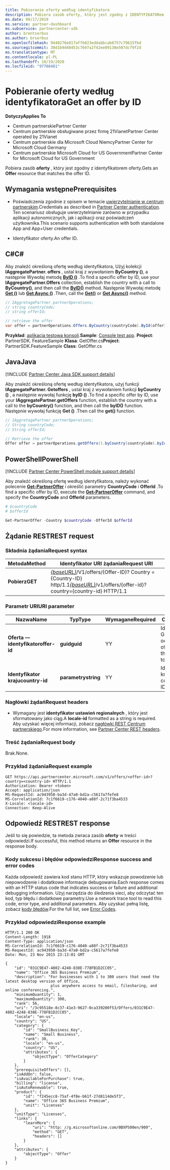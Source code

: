 ```yaml
---
title: Pobieranie oferty według identyfikatora
description: Pobiera zasób oferty, który jest zgodny z IDENTYFIKATORem oferty.
ms.date: 09/17/2019
ms.service: partner-dashboard
ms.subservice: partnercenter-sdk
author: brentserbus
ms.author: brserbus
ms.openlocfilehash: 9448276e817affb823eddabbcab8757c79615fbd
ms.sourcegitcommit: 30d1b9d48453c7697a2f42ee09138e507dcf9f2d
ms.translationtype: MT
ms.contentlocale: pl-PL
ms.lasthandoff: 10/19/2020
ms.locfileid: "97768481"
---
```

# <a name="get-an-offer-by-id"></a><span data-ttu-id="0b05e-103">Pobieranie oferty według identyfikatora</span><span class="sxs-lookup"><span data-stu-id="0b05e-103">Get an offer by ID</span></span>

<span data-ttu-id="0b05e-104">**Dotyczy**</span><span class="sxs-lookup"><span data-stu-id="0b05e-104">**Applies To**</span></span>

- <span data-ttu-id="0b05e-105">Centrum partnerskie</span><span class="sxs-lookup"><span data-stu-id="0b05e-105">Partner Center</span></span>
- <span data-ttu-id="0b05e-106">Centrum partnerskie obsługiwane przez firmę 21Vianet</span><span class="sxs-lookup"><span data-stu-id="0b05e-106">Partner Center operated by 21Vianet</span></span>
- <span data-ttu-id="0b05e-107">Centrum partnerskie dla Microsoft Cloud Niemcy</span><span class="sxs-lookup"><span data-stu-id="0b05e-107">Partner Center for Microsoft Cloud Germany</span></span>
- <span data-ttu-id="0b05e-108">Centrum partnerskie Microsoft Cloud for US Government</span><span class="sxs-lookup"><span data-stu-id="0b05e-108">Partner Center for Microsoft Cloud for US Government</span></span>

<span data-ttu-id="0b05e-109">Pobiera zasób **oferty** , który jest zgodny z identyfikatorem oferty.</span><span class="sxs-lookup"><span data-stu-id="0b05e-109">Gets an **Offer** resource that matches the offer ID.</span></span>

## <a name="prerequisites"></a><span data-ttu-id="0b05e-110">Wymagania wstępne</span><span class="sxs-lookup"><span data-stu-id="0b05e-110">Prerequisites</span></span>

- <span data-ttu-id="0b05e-111">Poświadczenia zgodnie z opisem w temacie [uwierzytelnianie w centrum partnerskim](partner-center-authentication.md).</span><span class="sxs-lookup"><span data-stu-id="0b05e-111">Credentials as described in [Partner Center authentication](partner-center-authentication.md).</span></span> <span data-ttu-id="0b05e-112">Ten scenariusz obsługuje uwierzytelnianie zarówno w przypadku aplikacji autonomicznych, jak i aplikacji oraz poświadczeń użytkownika.</span><span class="sxs-lookup"><span data-stu-id="0b05e-112">This scenario supports authentication with both standalone App and App+User credentials.</span></span>

- <span data-ttu-id="0b05e-113">Identyfikator oferty.</span><span class="sxs-lookup"><span data-stu-id="0b05e-113">An offer ID.</span></span>

## <a name="c"></a><span data-ttu-id="0b05e-114">C\#</span><span class="sxs-lookup"><span data-stu-id="0b05e-114">C\#</span></span>

<span data-ttu-id="0b05e-115">Aby znaleźć określoną ofertę według identyfikatora, Użyj kolekcji **IAggregatePartner. offers** , ustal kraj z wywołaniem **ByCountry ()**, a następnie Wywołaj metodę [**ByID ()**](/dotnet/api/microsoft.store.partnercenter.offers.ioffercollection.byid) .</span><span class="sxs-lookup"><span data-stu-id="0b05e-115">To find a specific offer by ID, use your **IAggregatePartner.Offers** collection, establish the country with a call to **ByCountry()**, and then call the [**ByID()**](/dotnet/api/microsoft.store.partnercenter.offers.ioffercollection.byid) method.</span></span> <span data-ttu-id="0b05e-116">Następnie Wywołaj metodę [**Get ()**](/dotnet/api/microsoft.store.partnercenter.offers.ioffercollection.get) lub [**Get Async ()**](/dotnet/api/microsoft.store.partnercenter.offers.ioffercollection.getasync) .</span><span class="sxs-lookup"><span data-stu-id="0b05e-116">Then, call the [**Get()**](/dotnet/api/microsoft.store.partnercenter.offers.ioffercollection.get) or [**Get Async()**](/dotnet/api/microsoft.store.partnercenter.offers.ioffercollection.getasync) method.</span></span>

```csharp
// IAggretagePartner partnerOperations;
// string countryCode;
// string offerId;

// retrieve the offer
var offer = partnerOperations.Offers.ByCountry(countryCode).ById(offerId).Get();
```

<span data-ttu-id="0b05e-117">**Przykład**: [aplikacja testowa konsoli](console-test-app.md).</span><span class="sxs-lookup"><span data-stu-id="0b05e-117">**Sample**: [Console test app](console-test-app.md).</span></span> <span data-ttu-id="0b05e-118">**Project**: PartnerSDK. FeatureSample **Klasa**: GetOffer.cs</span><span class="sxs-lookup"><span data-stu-id="0b05e-118">**Project**: PartnerSDK.FeatureSample **Class**: GetOffer.cs</span></span>

## <a name="java"></a><span data-ttu-id="0b05e-119">Java</span><span class="sxs-lookup"><span data-stu-id="0b05e-119">Java</span></span>

[!INCLUDE [Partner Center Java SDK support details](../includes/java-sdk-support.md)]

<span data-ttu-id="0b05e-120">Aby znaleźć określoną ofertę według identyfikatora, użyj funkcji **IAggregatePartner. Getoffers** , ustal kraj z wywołaniem funkcji **byCountry ()** , a następnie wywołaj funkcję **byID ()** .</span><span class="sxs-lookup"><span data-stu-id="0b05e-120">To find a specific offer by ID, use your **IAggregatePartner.getOffers** function, establish the country with a call to the **byCountry()** function, and then call the **byID()** function.</span></span> <span data-ttu-id="0b05e-121">Następnie wywołaj funkcję **Get ()** .</span><span class="sxs-lookup"><span data-stu-id="0b05e-121">Then call the **get()** function.</span></span>

```java
// IAggretagePartner partnerOperations;
// String countryCode;
// String offerId;

// Retrieve the offer
Offer offer = partnerOperations.getOffers().byCountry(countryCode).byId(offerId).get();
```

## <a name="powershell"></a><span data-ttu-id="0b05e-122">PowerShell</span><span class="sxs-lookup"><span data-stu-id="0b05e-122">PowerShell</span></span>

[!INCLUDE [Partner Center PowerShell module support details](../includes/powershell-module-support.md)]

<span data-ttu-id="0b05e-123">Aby znaleźć określoną ofertę według identyfikatora, należy wykonać polecenie [**Get-PartnerOffer**](https://github.com/Microsoft/Partner-Center-PowerShell/blob/master/docs/help/Get-PartnerOffer.md) i określić parametry **CountryCode** i **OfferId** .</span><span class="sxs-lookup"><span data-stu-id="0b05e-123">To find a specific offer by ID, execute the [**Get-PartnerOffer**](https://github.com/Microsoft/Partner-Center-PowerShell/blob/master/docs/help/Get-PartnerOffer.md) command, and specify the **CountryCode** and **OfferId** parameters.</span></span>

```powershell
# $countryCode
# $offerId

Get-PartnerOffer -Country $countryCode -OfferId $offerId
```

## <a name="rest-request"></a><span data-ttu-id="0b05e-124">Żądanie REST</span><span class="sxs-lookup"><span data-stu-id="0b05e-124">REST request</span></span>

### <a name="request-syntax"></a><span data-ttu-id="0b05e-125">Składnia żądania</span><span class="sxs-lookup"><span data-stu-id="0b05e-125">Request syntax</span></span>

| <span data-ttu-id="0b05e-126">Metoda</span><span class="sxs-lookup"><span data-stu-id="0b05e-126">Method</span></span>  | <span data-ttu-id="0b05e-127">Identyfikator URI żądania</span><span class="sxs-lookup"><span data-stu-id="0b05e-127">Request URI</span></span>                                                                                    |
|---------|------------------------------------------------------------------------------------------------|
| <span data-ttu-id="0b05e-128">**Pobierz**</span><span class="sxs-lookup"><span data-stu-id="0b05e-128">**GET**</span></span> | <span data-ttu-id="0b05e-129">[*{baseURL}*](partner-center-rest-urls.md)/V1/offers/{Offer-ID}? Country = {Country-ID} http/1.1</span><span class="sxs-lookup"><span data-stu-id="0b05e-129">[*{baseURL}*](partner-center-rest-urls.md)/v1/offers/{offer-id}?country={country-id} HTTP/1.1</span></span> |

### <a name="uri-parameter"></a><span data-ttu-id="0b05e-130">Parametr URI</span><span class="sxs-lookup"><span data-stu-id="0b05e-130">URI parameter</span></span>

| <span data-ttu-id="0b05e-131">Nazwa</span><span class="sxs-lookup"><span data-stu-id="0b05e-131">Name</span></span>           | <span data-ttu-id="0b05e-132">Typ</span><span class="sxs-lookup"><span data-stu-id="0b05e-132">Type</span></span>       | <span data-ttu-id="0b05e-133">Wymagane</span><span class="sxs-lookup"><span data-stu-id="0b05e-133">Required</span></span> | <span data-ttu-id="0b05e-134">Opis</span><span class="sxs-lookup"><span data-stu-id="0b05e-134">Description</span></span>                           |
|----------------|------------|----------|---------------------------------------|
| <span data-ttu-id="0b05e-135">**Oferta — identyfikator**</span><span class="sxs-lookup"><span data-stu-id="0b05e-135">**offer-id**</span></span>   | <span data-ttu-id="0b05e-136">**guid**</span><span class="sxs-lookup"><span data-stu-id="0b05e-136">**guid**</span></span>   | <span data-ttu-id="0b05e-137">Y</span><span class="sxs-lookup"><span data-stu-id="0b05e-137">Y</span></span>        | <span data-ttu-id="0b05e-138">Identyfikator GUID, który odpowiada ofercie.</span><span class="sxs-lookup"><span data-stu-id="0b05e-138">A GUID that corresponds to the offer.</span></span> |
| <span data-ttu-id="0b05e-139">**Identyfikator kraju**</span><span class="sxs-lookup"><span data-stu-id="0b05e-139">**country-id**</span></span> | <span data-ttu-id="0b05e-140">**parametry**</span><span class="sxs-lookup"><span data-stu-id="0b05e-140">**string**</span></span> | <span data-ttu-id="0b05e-141">Y</span><span class="sxs-lookup"><span data-stu-id="0b05e-141">Y</span></span>        | <span data-ttu-id="0b05e-142">Identyfikator kraju/regionu.</span><span class="sxs-lookup"><span data-stu-id="0b05e-142">The country/region ID.</span></span>                |

### <a name="request-headers"></a><span data-ttu-id="0b05e-143">Nagłówki żądań</span><span class="sxs-lookup"><span data-stu-id="0b05e-143">Request headers</span></span>

- <span data-ttu-id="0b05e-144">Wymagany jest **identyfikator ustawień regionalnych** , który jest sformatowany jako ciąg.</span><span class="sxs-lookup"><span data-stu-id="0b05e-144">A **locale-id** formatted as a string is required.</span></span>
<span data-ttu-id="0b05e-145">Aby uzyskać więcej informacji, zobacz [nagłówki REST Centrum partnerskiego](headers.md).</span><span class="sxs-lookup"><span data-stu-id="0b05e-145">For more information, see [Partner Center REST headers](headers.md).</span></span>

### <a name="request-body"></a><span data-ttu-id="0b05e-146">Treść żądania</span><span class="sxs-lookup"><span data-stu-id="0b05e-146">Request body</span></span>

<span data-ttu-id="0b05e-147">Brak.</span><span class="sxs-lookup"><span data-stu-id="0b05e-147">None.</span></span>

### <a name="request-example"></a><span data-ttu-id="0b05e-148">Przykład żądania</span><span class="sxs-lookup"><span data-stu-id="0b05e-148">Request example</span></span>

```http
GET https://api.partnercenter.microsoft.com/v1/offers/<offer-id>?country=<country-id> HTTP/1.1
Authorization: Bearer <token>
Accept: application/json
MS-RequestId: ac943950-ba3d-47a0-bd2a-c5617a7fefe8
MS-CorrelationId: 7c1f6619-c176-4040-a88f-2c71f3ba4533
X-Locale: <locale-id>
Connection: Keep-Alive
```

## <a name="rest-response"></a><span data-ttu-id="0b05e-149">Odpowiedź REST</span><span class="sxs-lookup"><span data-stu-id="0b05e-149">REST response</span></span>

<span data-ttu-id="0b05e-150">Jeśli to się powiedzie, ta metoda zwraca zasób **oferty** w treści odpowiedzi.</span><span class="sxs-lookup"><span data-stu-id="0b05e-150">If successful, this method returns an **Offer** resource in the response body.</span></span>

### <a name="response-success-and-error-codes"></a><span data-ttu-id="0b05e-151">Kody sukcesu i błędów odpowiedzi</span><span class="sxs-lookup"><span data-stu-id="0b05e-151">Response success and error codes</span></span>

<span data-ttu-id="0b05e-152">Każda odpowiedź zawiera kod stanu HTTP, który wskazuje powodzenie lub niepowodzenie i dodatkowe informacje debugowania.</span><span class="sxs-lookup"><span data-stu-id="0b05e-152">Each response comes with an HTTP status code that indicates success or failure and additional debugging information.</span></span> <span data-ttu-id="0b05e-153">Użyj narzędzia do śledzenia sieci, aby odczytać ten kod, typ błędu i dodatkowe parametry.</span><span class="sxs-lookup"><span data-stu-id="0b05e-153">Use a network trace tool to read this code, error type, and additional parameters.</span></span> <span data-ttu-id="0b05e-154">Aby uzyskać pełną listę, zobacz [kody błędów](error-codes.md).</span><span class="sxs-lookup"><span data-stu-id="0b05e-154">For the full list, see [Error Codes](error-codes.md).</span></span>

### <a name="response-example"></a><span data-ttu-id="0b05e-155">Przykład odpowiedzi</span><span class="sxs-lookup"><span data-stu-id="0b05e-155">Response example</span></span>

```http
HTTP/1.1 200 OK
Content-Length: 1918
Content-Type: application/json
MS-CorrelationId: 7c1f6619-c176-4040-a88f-2c71f3ba4533
MS-RequestId: ac943950-ba3d-47a0-bd2a-c5617a7fefe8
Date: Mon, 23 Nov 2015 23:13:01 GMT

{
    "id": "031C9E47-4802-4248-838E-778FB1D2CC05",
    "name": "Office 365 Business Premium",
    "description": "For businesses with 1 to 300 users that need the latest desktop version of Office,
                    plus anywhere access to email, filesharing, and online conferencing.",
    "minimumQuantity": 1,
    "maximumQuantity": 300,
    "rank": 56,
    "uri": "/3c95518e-8c37-41e3-9627-0ca339200f53/Offers/031C9E47-4802-4248-838E-778FB1D2CC05",
    "locale": "en-us",
    "country": "US",
    "category": {
        "id": "SmallBusiness_Key",
        "name": "Small Business",
        "rank": 30,
        "locale": "en-us",
        "country": "US",
        "attributes": {
            "objectType": "OfferCategory"
        }
    },
    "prerequisiteOffers": [],
    "isAddOn": false,
    "isAvailableForPurchase": true,
    "billing": "license",
    "isAutoRenewable": true,
    "product": {
        "id": "f245ecc8-75af-4f8e-b61f-27d8114de5f3",
        "name": "Office 365 Business Premium",
        "unit": "Licenses"
    },
    "unitType": "Licenses",
    "links": {
        "learnMore": {
            "uri": "http: //g.microsoftonline.com/0BXPS00en/909",
            "method": "GET",
            "headers": []
        }
    },
    "attributes": {
        "objectType": "Offer"
    }
}
```
